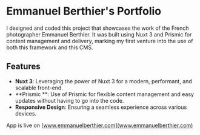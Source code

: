 # Emmanuel Berthier's Portfolio

I designed and coded this project that showcases the work of the French photographer Emmanuel Berthier.
It was built using Nuxt 3 and Prismic for content management and delivery, marking my first venture into the use of both this framework and this CMS.

## Features

- **Nuxt 3**: Leveraging the power of Nuxt 3 for a modern, performant, and scalable front-end.
- **Prismic **: Use of Prismic for flexible content management and easy updates without having to go into the code.
- **Responsive Design**: Ensuring a seamless experience across various devices.

App is live on [www.emmanuelberthier.com](www.emmanuelberthier.com) 
